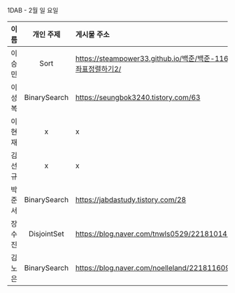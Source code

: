 1DAB - 2월 일 요일

| 이름 | 개인 주제 | 게시물 주소 |
| :------: | :----------: | :---------------------------------------------------------- |
| 이승민 | Sort | https://steampower33.github.io/백준/백준-11651-좌표정렬하기2/ |
| 이성복 | BinarySearch | https://seungbok3240.tistory.com/63 |
| 이현재 | x | x |
| 김선규 | x | x |
| 박준서 | BinarySearch | https://jabdastudy.tistory.com/28 |
| 장수진 | DisjointSet | https://blog.naver.com/tnwls0529/221810147753 |
| 김노은 | BinarySearch | https://blog.naver.com/noelleland/221811609134 |
